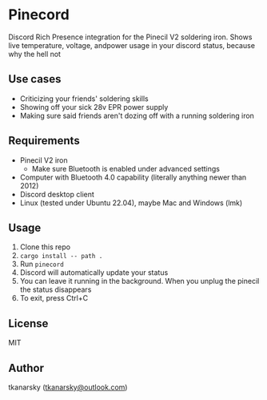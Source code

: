 # Pinecord

Discord Rich Presence integration for the Pinecil V2 soldering iron. Shows live temperature, voltage, andpower usage in your discord status, because why the hell not

## Use cases

- Criticizing your friends' soldering skills
- Showing off your sick 28v EPR power supply
- Making sure said friends aren't dozing off with a running soldering iron

## Requirements

- Pinecil V2 iron
  - Make sure Bluetooth is enabled under advanced settings
- Computer with Bluetooth 4.0 capability (literally anything newer than 2012)
- Discord desktop client
- Linux (tested under Ubuntu 22.04), maybe Mac and Windows (lmk)

## Usage
1. Clone this repo
2. `cargo install -- path .`
3. Run `pinecord`
4. Discord will automatically update your status
5. You can leave it running in the background. When you unplug the pinecil the status disappears
6. To exit, press Ctrl+C

## License

MIT

## Author

tkanarsky (tkanarsky@outlook.com)